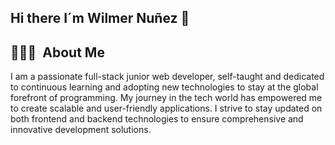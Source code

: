 ## Hi there I´m Wilmer Nuñez 👋

## 👨🏻‍💻 &nbsp;About Me

I am a passionate full-stack junior web developer, self-taught and dedicated to continuous learning and adopting new technologies to stay at the global forefront of programming. My journey in the tech world has empowered me to create scalable and user-friendly applications. I strive to stay updated on both frontend and backend technologies to ensure comprehensive and innovative development solutions.

<!--
**Wilmernm/Wilmernm** is a ✨ _special_ ✨ repository because its `README.md` (this file) appears on your GitHub profile.

<img alt="SomeGif" 
  src="https://giphy.com/embed/xThuWgyzVrLshFkP7O" 
  align="right"
  width="480" 
  height="480" 
  style="" 
  frameBorder="0" 
  class="giphy-embed"
  />

## 🛠 &nbsp;Tech Stack

![JavaScript](https://img.shields.io/badge/javascript-%23323330.svg?style=for-the-badge&logo=javascript&logoColor=%23F7DF1E)&nbsp;
![Java](https://img.shields.io/badge/java-%23ED8B00.svg?style=for-the-badge&logo=java&logoColor=white)&nbsp;
![Swift](https://img.shields.io/badge/swift-FA7343?style=for-the-badge&logo=swift&logoColor=white)&nbsp;
![Python](https://img.shields.io/badge/python-3670A0?style=for-the-badge&logo=python&logoColor=ffdd54)&nbsp;
![HTML5](https://img.shields.io/badge/html5-%23E34F26.svg?style=for-the-badge&logo=html5&logoColor=white)&nbsp;
![CSS3](https://img.shields.io/badge/css3-%231572B6.svg?style=for-the-badge&logo=css3&logoColor=white)&nbsp;
![Sass](https://img.shields.io/badge/Sass-CC6699?style=for-the-badge&logo=sass&logoColor=white)&nbsp;
![Spring](https://img.shields.io/badge/spring-%236DB33F.svg?style=for-the-badge&logo=spring&logoColor=white)&nbsp;
![Postman](https://img.shields.io/badge/Postman-FF6C37?style=for-the-badge&logo=postman&logoColor=white)&nbsp;
![Docker](https://img.shields.io/badge/Docker-2496ED?style=for-the-badge&logo=docker&logoColor=white)&nbsp;
![Docker Compose](https://img.shields.io/badge/Docker_Compose-2496ED?style=for-the-badge&logo=docker&logoColor=white)&nbsp;

## 🗃 &nbsp;Databases

![MongoDB](https://img.shields.io/badge/MongoDB-%234ea94b.svg?style=for-the-badge&logo=mongodb&logoColor=white)&nbsp;
![Postgres](https://img.shields.io/badge/postgres-%23316192.svg?style=for-the-badge&logo=postgresql&logoColor=white)&nbsp;
![MySQL](https://img.shields.io/badge/MySQL-4479A1?style=for-the-badge&logo=mysql&logoColor=white)&nbsp;

## 🧰 &nbsp;Version Controll & Tools 

![Git](https://img.shields.io/badge/git-%23F05033.svg?style=for-the-badge&logo=git&logoColor=white)&nbsp;
![GitHub](https://img.shields.io/badge/github-%23121011.svg?style=for-the-badge&logo=github&logoColor=white)&nbsp;
![Visual Studio Code](https://img.shields.io/badge/Visual%20Studio%20Code-0078d7.svg?style=for-the-badge&logo=visual-studio-code&logoColor=white)&nbsp;
![Confluence](https://img.shields.io/badge/confluence-%23172BF4.svg?style=for-the-badge&logo=confluence&logoColor=white)&nbsp;
![Jira](https://img.shields.io/badge/jira-%230A0FFF.svg?style=for-the-badge&logo=jira&logoColor=white)&nbsp;
![Canva](https://img.shields.io/badge/Canva-%2300C4CC.svg?style=for-the-badge&logo=Canva&logoColor=white)&nbsp;
![Apache Maven](https://img.shields.io/badge/Apache%20Maven-C71A36?style=for-the-badge&logo=Apache%20Maven&logoColor=white)&nbsp;
![Slack](https://img.shields.io/badge/Slack-4A154B?style=for-the-badge&logo=slack&logoColor=white)&nbsp;
![Around](https://img.shields.io/badge/around-FFAE00?style=for-the-badge&logo=around&logoColor=white)&nbsp;
![Studio 3T](https://img.shields.io/badge/studio%203t-12924F?style=for-the-badge&logo=studio3t&logoColor=white)&nbsp;
![TablePlus](https://img.shields.io/badge/tableplus-000000?style=for-the-badge&logo=tableplus&logoColor=white)&nbsp;
![GitKraken](https://img.shields.io/badge/gitkraken-179287?style=for-the-badge&logo=gitkraken&logoColor=white)&nbsp;


## 💰 &nbsp;Support My Work
[![BuyMeACoffee](https://img.shields.io/badge/Buy%20Me%20a%20Coffee-ffdd00?style=for-the-badge&logo=buy-me-a-coffee&logoColor=black)](https://buymeacoffee.com/wilmern);
 


## 🤝🏻 &nbsp;Connect with Me

<p align="center">

<a href="www.linkedin.com/in/wilmer-núñez-407961181">
  <img src="https://img.shields.io/badge/LinkedIn-0077B5?style=for-the-badge&logo=linkedin&logoColor=white"/></a>
<a href="mailto:wilmer_nm@hotmail.com">
  <img src="https://img.shields.io/badge/Email-0078D4?style=for-the-badge&logo=microsoft-outlook&logoColor=white"/></a>
<a href="https://www.instagram.com/wilmer_nm/">
  <img src="https://img.shields.io/badge/Instagram-E4405F?style=for-the-badge&logo=instagram&logoColor=white"/></a>
<a href="https://www.facebook.com/Wilmernz/">
  <img src="https://img.shields.io/badge/Facebook-1877F2?style=for-the-badge&logo=facebook&logoColor=white"/></a>
</p>

## ⛩️  &nbsp;That's How Commits move...  ⛩️

<div align="center">
  <a href="https://github.com/Wilmernm">
  <img src="https://github.com/1999AZZAR/1999AZZAR/blob/readme/resources/img/grid-snake.svg"
       alt="snake" /></a>
</div>

